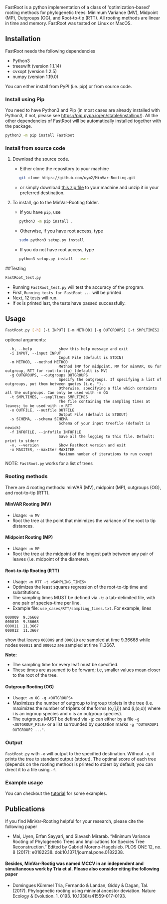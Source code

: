 FastRoot is a python implementation of a class of 'optimization-based' rooting methods for phylogenetic trees: Minimum Variance (MV), Midpoint (MP), Outgroups (OG), and Root-to-tip (RTT). All rooting methods are linear in time and memory. FastRoot was tested on Linux or MacOS.

## Installation
FastRoot needs the following dependencies
- Python3
- treeswift (version 1.1.14)
- cvxopt (version 1.2.5)
- numpy (version 1.19.0)

You can either install from PyPI (i.e. pip) or from source code.

### Install using Pip
You need to have Python3 and Pip (in most cases are already installed with Python3, if not, please see https://pip.pypa.io/en/stable/installing/). All the other dependencies of FastRoot will be automatically installed together with the package.
```bash
python3 -m pip install FastRoot
```

### Install from source code
1. Download the source code.  
	* Either clone the repository to your machine
	```bash
	   git clone https://github.com/uym2/MinVar-Rooting.git
	```
	* or simply download [this zip file](https://github.com/uym2/MinVar-Rooting/archive/master.zip) to your machine and unzip it in your preferred destination.

2. To install, go to the MinVar-Rooting folder. 
	* If you have ```pip```, use
	```bash
	   python3 -m pip install .
	```
	* Otherwise, if you have root access, type
	``` bash
	   sudo python3 setup.py install
	```
	* If you do not have root access, type
	``` bash
	   python3 setup.py install --user
	```
	
##Testing

```bash
FastRoot_test.py 
```
- Running `FastRoot_test.py` will test the accuracy of the program.
- First, `Running tests for FastRoot ...` will be printed.
- Next, 12 tests will run.
- If `OK` is printed last, the tests have passed successfully.

## Usage

```bash
FastRoot.py [-h] [-i INPUT] [-m METHOD] [-g OUTGROUPS] [-t SMPLTIMES] [-o OUTFILE] [-s SCHEMA] [-f INFOFILE] [-v] [-x MAXITER]
```

optional arguments:
```		
  -h, --help            show this help message and exit
  -i INPUT, --input INPUT
                        Input File (default is STDIN)
  -m METHOD, --method METHOD
                        Method (MP for midpoint, MV for minVAR, OG for outgroup, RTT for root-to-tip) (default is MV)
  -g OUTGROUPS, --outgroups OUTGROUPS
                        Specify the outgroups. If specifying a list of outgroups, put them between quotes (i.e. ").
                        Otherwise, specifying a file which containts all the outgroups. Can only be used with -m OG
  -t SMPLTIMES, --smplTimes SMPLTIMES
                        The file containing the sampling times at leaves; to be used with -m RTT
  -o OUTFILE, --outfile OUTFILE
                        Output File (default is STDOUT)
  -s SCHEMA, --schema SCHEMA
                        Schema of your input treefile (default is newick)
  -f INFOFILE, --infofile INFOFILE
                        Save all the logging to this file. Default: print to stderr
  -v, --version         Show FastRoot version and exit
  -x MAXITER, --maxIter MAXITER
                        Maximum number of iterations to run cvxopt
```

NOTE: `FastRoot.py` works for a list of trees

### Rooting methods
There are 4 rooting methods: minVAR (MV), midpoint (MP), outgroups (OG), and root-to-tip (RTT).

#### MinVAR Rooting (MV)
* Usage: `-m MV`
* Root the tree at the point that minimizes the variance of the root to tip distances.

#### Midpoint Rooting (MP)
* Usage: `-m MP`
* Root the tree at the midpoint of the longest path between any pair of leaves (i.e. midpoint of the diameter).

#### Root-to-tip Rooting (RTT)
* Usage: `-m RTT -t <SAMPLING_TIMES>`
* Optimizes the least squares regression of the root-to-tip time and substitutions.
* The sampling times MUST be defined via ```-t```: a tab-delimited file, with one pair of species-time per line.
* Example file: `use_cases/RTT/sampling_times.txt`.
For example, lines

```
000009  9.36668
000010  9.36668
000011  11.3667
000012  11.3667
```
show that leaves `000009` and `000010` are sampled at time 9.36668 while nodes `000011` and `000012` are sampled at time 11.3667. 

**Note:** 
- The sampling time for every leaf must be specified.
- These times are assumed to be forward; i.e, smaller values mean closer to the root of the tree.

#### Outgroup Rooting (OG)
* Usage: `-m OG -g <OUTGROUPS>`
* Maximizes the number of outgroup to ingroup triplets in the tree (i.e. maximizes the number of triplets of the forms (o,(i,i)) and (i,(o,o)) where i is an ingroup species and o is an outgroup species).
* The outgroups MUST be defined via ```-g```: can either by a file `-g <OUTGROUP_FILE>` or a list surrounded by quotation marks `-g "OUTGROUP1 OUTGROUP2 ..."`.

### Output
`FastRoot.py` with `-o` will output to the specified destination. Without `-o`, it prints the tree to standard output (stdout). 
The optimal score of each tree (depends on the rooting method) is printed to stderr by default; you can direct it to a file using `-f`.

### Example usage
You can checkout the [tutorial](https://github.com/uym2/MinVar-Rooting/blob/master/tutorial.md) for some examples.

## Publications
If you find MinVar-Rooting helpful for your research, please cite the following paper
- Mai, Uyen, Erfan Sayyari, and Siavash Mirarab. “Minimum Variance Rooting of Phylogenetic Trees and Implications for Species Tree Reconstruction.” Edited by Gabriel Moreno-Hagelsieb. PLOS ONE 12, no. 8 (2017): e0182238. doi:10.1371/journal.pone.0182238.


#### Besides, MinVar-Rootig was named MCCV in an independent and simultaneous work by Tria et al. Please also consider citing the following paper
- Domingues Kümmel Tria, Fernando & Landan, Giddy & Dagan, Tal. (2017). Phylogenetic rooting using minimal ancestor deviation. Nature Ecology & Evolution. 1. 0193. 10.1038/s41559-017-0193.
